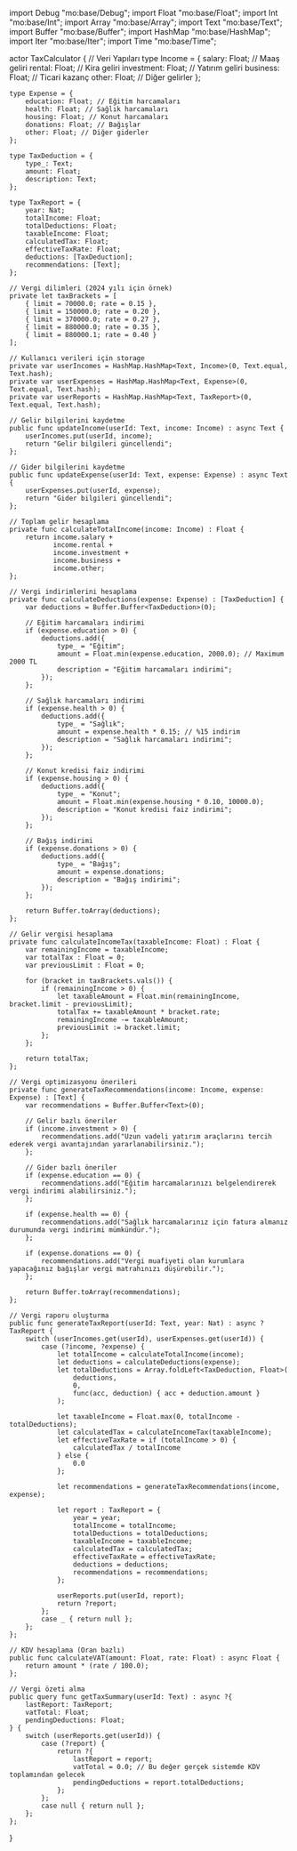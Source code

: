 import Debug "mo:base/Debug";
import Float "mo:base/Float";
import Int "mo:base/Int";
import Array "mo:base/Array";
import Text "mo:base/Text";
import Buffer "mo:base/Buffer";
import HashMap "mo:base/HashMap";
import Iter "mo:base/Iter";
import Time "mo:base/Time";

actor TaxCalculator {
    // Veri Yapıları
    type Income = {
        salary: Float; // Maaş geliri
        rental: Float; // Kira geliri
        investment: Float; // Yatırım geliri
        business: Float; // Ticari kazanç
        other: Float; // Diğer gelirler
    };

    type Expense = {
        education: Float; // Eğitim harcamaları
        health: Float; // Sağlık harcamaları
        housing: Float; // Konut harcamaları
        donations: Float; // Bağışlar
        other: Float; // Diğer giderler
    };

    type TaxDeduction = {
        type_: Text;
        amount: Float;
        description: Text;
    };

    type TaxReport = {
        year: Nat;
        totalIncome: Float;
        totalDeductions: Float;
        taxableIncome: Float;
        calculatedTax: Float;
        effectiveTaxRate: Float;
        deductions: [TaxDeduction];
        recommendations: [Text];
    };

    // Vergi dilimleri (2024 yılı için örnek)
    private let taxBrackets = [
        { limit = 70000.0; rate = 0.15 },
        { limit = 150000.0; rate = 0.20 },
        { limit = 370000.0; rate = 0.27 },
        { limit = 880000.0; rate = 0.35 },
        { limit = 880000.1; rate = 0.40 }
    ];

    // Kullanıcı verileri için storage
    private var userIncomes = HashMap.HashMap<Text, Income>(0, Text.equal, Text.hash);
    private var userExpenses = HashMap.HashMap<Text, Expense>(0, Text.equal, Text.hash);
    private var userReports = HashMap.HashMap<Text, TaxReport>(0, Text.equal, Text.hash);

    // Gelir bilgilerini kaydetme
    public func updateIncome(userId: Text, income: Income) : async Text {
        userIncomes.put(userId, income);
        return "Gelir bilgileri güncellendi";
    };

    // Gider bilgilerini kaydetme
    public func updateExpense(userId: Text, expense: Expense) : async Text {
        userExpenses.put(userId, expense);
        return "Gider bilgileri güncellendi";
    };

    // Toplam gelir hesaplama
    private func calculateTotalIncome(income: Income) : Float {
        return income.salary + 
               income.rental + 
               income.investment + 
               income.business + 
               income.other;
    };

    // Vergi indirimlerini hesaplama
    private func calculateDeductions(expense: Expense) : [TaxDeduction] {
        var deductions = Buffer.Buffer<TaxDeduction>(0);

        // Eğitim harcamaları indirimi
        if (expense.education > 0) {
            deductions.add({
                type_ = "Eğitim";
                amount = Float.min(expense.education, 2000.0); // Maximum 2000 TL
                description = "Eğitim harcamaları indirimi";
            });
        };

        // Sağlık harcamaları indirimi
        if (expense.health > 0) {
            deductions.add({
                type_ = "Sağlık";
                amount = expense.health * 0.15; // %15 indirim
                description = "Sağlık harcamaları indirimi";
            });
        };

        // Konut kredisi faiz indirimi
        if (expense.housing > 0) {
            deductions.add({
                type_ = "Konut";
                amount = Float.min(expense.housing * 0.10, 10000.0);
                description = "Konut kredisi faiz indirimi";
            });
        };

        // Bağış indirimi
        if (expense.donations > 0) {
            deductions.add({
                type_ = "Bağış";
                amount = expense.donations;
                description = "Bağış indirimi";
            });
        };

        return Buffer.toArray(deductions);
    };

    // Gelir vergisi hesaplama
    private func calculateIncomeTax(taxableIncome: Float) : Float {
        var remainingIncome = taxableIncome;
        var totalTax : Float = 0;
        var previousLimit : Float = 0;

        for (bracket in taxBrackets.vals()) {
            if (remainingIncome > 0) {
                let taxableAmount = Float.min(remainingIncome, bracket.limit - previousLimit);
                totalTax += taxableAmount * bracket.rate;
                remainingIncome -= taxableAmount;
                previousLimit := bracket.limit;
            };
        };

        return totalTax;
    };

    // Vergi optimizasyonu önerileri
    private func generateTaxRecommendations(income: Income, expense: Expense) : [Text] {
        var recommendations = Buffer.Buffer<Text>(0);

        // Gelir bazlı öneriler
        if (income.investment > 0) {
            recommendations.add("Uzun vadeli yatırım araçlarını tercih ederek vergi avantajından yararlanabilirsiniz.");
        };

        // Gider bazlı öneriler
        if (expense.education == 0) {
            recommendations.add("Eğitim harcamalarınızı belgelendirerek vergi indirimi alabilirsiniz.");
        };

        if (expense.health == 0) {
            recommendations.add("Sağlık harcamalarınız için fatura almanız durumunda vergi indirimi mümkündür.");
        };

        if (expense.donations == 0) {
            recommendations.add("Vergi muafiyeti olan kurumlara yapacağınız bağışlar vergi matrahınızı düşürebilir.");
        };

        return Buffer.toArray(recommendations);
    };

    // Vergi raporu oluşturma
    public func generateTaxReport(userId: Text, year: Nat) : async ?TaxReport {
        switch (userIncomes.get(userId), userExpenses.get(userId)) {
            case (?income, ?expense) {
                let totalIncome = calculateTotalIncome(income);
                let deductions = calculateDeductions(expense);
                let totalDeductions = Array.foldLeft<TaxDeduction, Float>(
                    deductions,
                    0,
                    func(acc, deduction) { acc + deduction.amount }
                );

                let taxableIncome = Float.max(0, totalIncome - totalDeductions);
                let calculatedTax = calculateIncomeTax(taxableIncome);
                let effectiveTaxRate = if (totalIncome > 0) {
                    calculatedTax / totalIncome
                } else {
                    0.0
                };

                let recommendations = generateTaxRecommendations(income, expense);

                let report : TaxReport = {
                    year = year;
                    totalIncome = totalIncome;
                    totalDeductions = totalDeductions;
                    taxableIncome = taxableIncome;
                    calculatedTax = calculatedTax;
                    effectiveTaxRate = effectiveTaxRate;
                    deductions = deductions;
                    recommendations = recommendations;
                };

                userReports.put(userId, report);
                return ?report;
            };
            case _ { return null };
        };
    };

    // KDV hesaplama (Oran bazlı)
    public func calculateVAT(amount: Float, rate: Float) : async Float {
        return amount * (rate / 100.0);
    };

    // Vergi özeti alma
    public query func getTaxSummary(userId: Text) : async ?{
        lastReport: TaxReport;
        vatTotal: Float;
        pendingDeductions: Float;
    } {
        switch (userReports.get(userId)) {
            case (?report) {
                return ?{
                    lastReport = report;
                    vatTotal = 0.0; // Bu değer gerçek sistemde KDV toplamından gelecek
                    pendingDeductions = report.totalDeductions;
                };
            };
            case null { return null };
        };
    };
}

